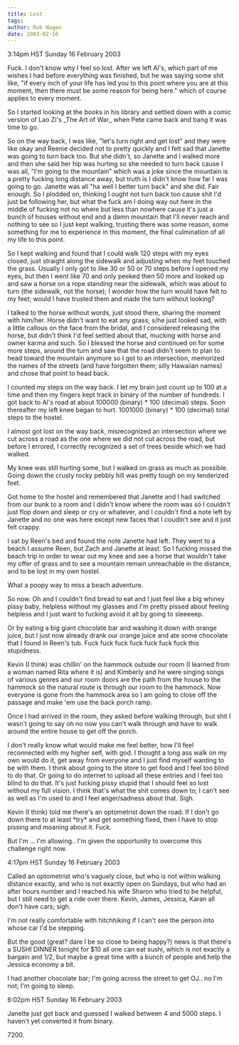 ```yaml
---
title: Lost
tags: 
author: Rob Nugen
date: 2003-02-16
---
```


<p class=date>3:14pm HST Sunday 16 February 2003</p>

<p>Fuck.  I don't know why I feel so lost.  After we left Al's, which
part of me wishes I had before everything was finished, but he was
saying some shit like, "if every inch of your life has led you to this
point where you are at this moment, then there must be some reason for
being here." which of course applies to every moment.</p>

<p>So I started looking at the books in his library and settled down
with a comic version of Lao Zi's _The Art of War_ when Pete came back
and bang it was time to go.</p>

<p>So on the way back, I was like, "let's turn right and get lost" and
they were like okay and Reenie decided not to pretty quickly and I
felt sad that Janette was going to turn back too.  But she didn't, so
Janette and I walked more and then she said her hip was hurting so she
needed to turn back cause I was all, "I'm going to the mountain" which
was a joke since the mountain is a pretty fucking long distance away,
but truth is I didn't know how far I was going to go.  Janette was all
"ha well I better turn back" and she did.  Fair enough.  So I plodded
on, thinking I ought not turn back too cause shit I'd just be
following her, but what the fuck am I doing way out here in the middle
of fucking not no where but less than nowhere cause it's just a bunch
of houses without end and a damn mountain that I'll never reach and
nothing to see so I just kept walking, trusting there was some reason,
some something for me to experience in this moment, the final
culmination of all my life to this point.</p>

<p>So I kept walking and found that I could walk 120 steps with my
eyes closed, just straight along the sidewalk and adjusting when my
feet touched the grass.  Usually I only got to like 30 or 50 or 70
steps before I opened my eyes, but then I went like 70 and only peeked
then 50 more and looked up and saw a horse on a rope standing near the
sidewalk, which was about to turn (the sidewalk, not the horse); I
wonder how the turn would have felt to my feet; would I have trusted
them and made the turn without looking?</p>

<p>I talked to the horse without words, just stood there, sharing the
moment with him/her.  Horse didn't want to eat any grass; s/he just
looked sad, with a little callous on the face from the bridal, and I
considered releasing the horse, but didn't think I'd feel settled
about that, mucking with horse and owner karma and such.  So I blessed
the horse and continued on for some more steps, around the turn and
saw that the road didn't seem to plan to head toward the mountain
anymore so I got to an intersection, memorized the names of the
streets (and have forgotten them; silly Hawaiian names) and chose that
point to head back.</p>

<p>I counted my steps on the way back.  I let my brain just count up
to 100 at a time and then my fingers kept track in binary of the
number of hundreds.  I got back to Al's road at about 100000 (binary)
* 100 (decimal) steps.  Soon thereafter my left knee began to hurt.
1001000 (binary) * 100 (decimal) total steps to the hostel.</p>

<p>I almost got lost on the way back, misrecognized an intersection
where we cut across a road as the one where we did not cut across the
road, but before I errored, I correctly recognized a set of trees
beside which we had walked.</p>

<p>My knee was still hurting some, but I walked on grass as much as
possible.  Going down the crusty rocky pebbly hill was pretty tough
on my tenderized feet.</p>

<p>Got home to the hostel and remembered that Janette and I had
switched from our bunk to a room and I didn't know where the room was
so I couldn't just flop down and sleep or cry or whatever, and I
couldn't find a note left by Janette and no one was here except new
faces that I coudln't see and it just felt crappy.</p>

<p>I sat by Reen's bed and found the note Janette had left.  They went
to a beach I assume Reen, but Zach and Janette at least.  So I fucking
missed the beach trip in order to wear out my knee and see a horse
that wouldn't take my offer of grass and to see a mountain remain
unreachable in the distance, and to be lost in my own hostel.</p>

<p>What a poopy way to miss a beach adventure.</p>

<p>So now.  Oh and I couldn't find bread to eat and I just feel like a
big whiney pissy baby, helpless without my glasses and I'm pretty
pissed about feeling helpless and I just want to fucking avoid it all
by going to sleeeeep.</p>

<p>Or by eating a big giant chocolate bar and washing it down with
orange juice, but I just now already drank our orange juice and ate
some chocolate that I found in Reen's tub.  Fuck fuck fuck fuck fuck
fuck fuck this stupidness.</p>

<p>Kevin (I think) was chillin' on the hammock outside our room (I
learned from a woman named Rita where it is) and Kimberly and he were
singing songs of various genres and our room doors are the path from
the house to the hammock so the natural route is through our room to
the hammock.  Now everyone is gone from the hammock area so I am going
to close off the passage and make 'em use the back porch ramp.</p>

<p>Once I had arrived in the room, they asked before walking through,
but shit I wasn't going to say oh no now you can't walk through and
have to walk around the entire house to get off the porch.</p>

<p>I don't really know what would make me feel better, how I'll feel
reconnected with my higher self, with god.  I thought a long ass walk
on my own would do it, get away from everyone and I just find myself
wanting to be with them.  I think about going to the store to get food
and I feel too blind to do that.  Or going to do internet to upload
all these entries and I feel too blind to do that.  It's just fucking
pissy stupid that I should feel so lost without my full vision.  I
think that's what the shit comes down to; I can't see as well as I'm
used to and I feel anger/sadness about that.  Sigh.</p>

<p>Kevin (I think) told me there's an optometrist down the road.  If I
don't go down there to at least *try* and get something fixed, then I
have to stop pissing and moaning about it.  Fuck.</p>

<p>But I'm ...  I'm allowing..  I'm given the opportunity to overcome this
challenge right now.</p>

<p class=date>4:17pm HST Sunday 16 February 2003</p>

<p>Called an optometrist who's vaguely close, but who is not within
walking distance exactly, and who is not exactly open on Sundays, but
who had an after hours number and I reached his wife Sharon who tried
to be helpful, but I still need to get a ride over there.  Kevin,
James, Jessica, Karan all don't have cars; sigh.</p>

<p>I'm not really comfortable with hitchhiking if I can't see the
person into whose car I'd be stepping.</p>

<p>But the good (great?  dare I be so close to being happy?) news is
that there's a SUSHI DINNER tonight for $10 all one can eat sushi,
which is not exactly a bargain and 1/2, but maybe a great time with a
bunch of people and help the Jessica economy a bit.</p>

<p>I had another chocolate bar; I'm going across the street to get
OJ.. no I'm not; I'm going to sleep.</p>

<p class=date>6:02pm HST Sunday 16 February 2003</p>

<p>Janette just got back and guessed I walked between 4 and 5000
steps.  I haven't yet converted it from binary.</p>

<p>7200.</p>

